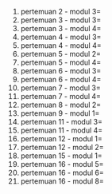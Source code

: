 1. pertemuan 2 - modul 3=
2. pertemuan 3 - modul 3=
3. pertemuan 3 - modul 4=
4. pertemuan 4 - modul 3=
5. pertemuan 4 - modul 4=
6. pertemuan 5 - modul 2=
7. pertemuan 5 - modul 4=
8. pertemuan 6 - modul 3=
9. pertemuan 6 - modul 4=
10. pertemuan 7 - modul 3=
11. pertemuan 7 - modul 4=
12. pertemuan 8 - modul 2=
13. pertemuan 9 - modul 1=
14. pertemuan 11 - modul 3=
15. pertemuan 11 - modul 4=
16. pertemuan 12 - modul 1=
17. pertemuan 12 - modul 2=
18. pertemuan 15 - modul 1=
19. pertemuan 16 - modul 5=
20. pertemuan 16 - modul 6=
21. pertemuan 16 - modul 8=
